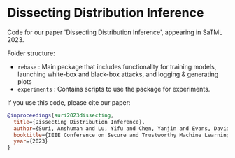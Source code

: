 # Dissecting Distribution Inference

Code for our paper 'Dissecting Distribution Inference', appearing in SaTML 2023.

Folder structure:

- `rebase` : Main package that includes functionality for training models, launching white-box and black-box attacks, and logging & generating plots
- `experiments` : Contains scripts to use the package for experiments.


If you use this code, please cite our paper:

```bibtex
@inproceedings{suri2023dissecting,
  title={Dissecting Distribution Inference},
  author={Suri, Anshuman and Lu, Yifu and Chen, Yanjin and Evans, David},
  booktitle={IEEE Conference on Secure and Trustworthy Machine Learning (SaTML)},
  year={2023}
}
```
